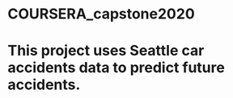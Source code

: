 # COURSERA_capstone2020
# This project uses Seattle car accidents data to predict future accidents.
